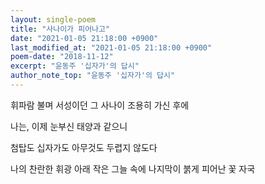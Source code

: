 ```yaml
---
layout: single-poem
title: "사나이가 피어나고"
date: "2021-01-05 21:18:00 +0900"
last_modified_at: "2021-01-05 21:18:00 +0900"
poem-date: "2018-11-12"
excerpt: "윤동주 '십자가'의 답시"
author_note_top: "윤동주 '십자가'의 답시"
---
```

휘파람 불며 서성이던
그 사나이 조용히 가신 후에

나는,
이제 눈부신 태양과 같으니

첨탑도 십자가도
아무것도 두렵지 않도다

나의 찬란한 휘광 아래
작은 그늘 속에 나지막이
붉게 피어난 꽃 자국
